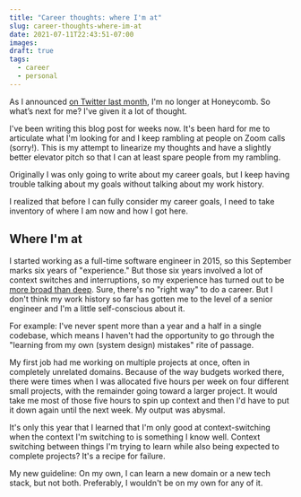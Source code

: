 ```yaml
---
title: "Career thoughts: where I'm at"
slug: career-thoughts-where-im-at
date: 2021-07-11T22:43:51-07:00
images:
draft: true
tags:
  - career
  - personal
---
```


As I announced [on Twitter last month](https://twitter.com/shelbyspees/status/1403426348463321088),
I'm no longer at Honeycomb.
So what’s next for me?
I've given it a lot of thought.

<!-- more -->

I've been writing this blog post for weeks now.
It's been hard for me to articulate what I'm looking for
and I keep rambling at people on Zoom calls (sorry!).
This is my attempt to linearize my thoughts
and have a slightly better elevator pitch
so that I can at least spare people from my rambling.

Originally I was only going to write about my career goals,
but I keep having trouble talking about my goals
without talking about my work history.

I realized that before I can fully consider my career goals,
I need to take inventory of where I am now and how I got here.

## Where I'm at

I started working as a full-time software engineer in 2015,
so this September marks six years of "experience."
But those six years involved a lot of context switches and interruptions,
so my experience has turned out to be [more broad than deep](/resume).
Sure, there's no "right way" to do a career.
But I don't think my work history so far
has gotten me to the level of a senior engineer
and I'm a little self-conscious about it.

For example: I've never spent more than a year and a half in a single codebase,
which means I haven't had the opportunity to go through
the "learning from my own (system design) mistakes" rite of passage.

My first job had me working on multiple projects at once,
often in completely unrelated domains.
Because of the way budgets worked there,
there were times when I was allocated
five hours per week on four different small projects,
with the remainder going toward a larger project.
It would take me most of those five hours to spin up context
and then I'd have to put it down again until the next week.
My output was abysmal.

It's only this year that I learned that I'm only good at context-switching
when the context I'm switching to is something I know well.
Context switching between things I'm trying to learn
while also being expected to complete projects?
It's a recipe for failure.

My new guideline:
On my own, I can learn a new domain or a new tech stack, but not both.
Preferably, I wouldn't be on my own for any of it.